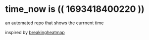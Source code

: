 # time_now is (( 1693418400220 ))

an automated repo that shows the currnent time

inspired by [breakingheatmap](https://github.com/breakingheatmap/breakingheatmap)